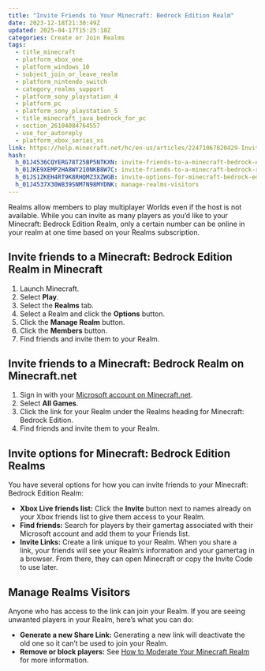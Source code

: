 ```yaml
---
title: "Invite Friends to Your Minecraft: Bedrock Edition Realm"
date: 2023-12-18T21:30:49Z
updated: 2025-04-17T15:25:18Z
categories: Create or Join Realms
tags:
  - title_minecraft
  - platform_xbox_one
  - platform_windows_10
  - subject_join_or_leave_realm
  - platform_nintendo_switch
  - category_realms_support
  - platform_sony_playstation_4
  - platform_pc
  - platform_sony_playstation_5
  - title_minecraft_java_bedrock_for_pc
  - section_26104084764557
  - use_for_autoreply
  - platform_xbox_series_xs
link: https://help.minecraft.net/hc/en-us/articles/22471067820429-Invite-Friends-to-Your-Minecraft-Bedrock-Edition-Realm
hash:
  h_01J4536CQYERG78T25BP5NTKXN: invite-friends-to-a-minecraft-bedrock-edition-realm-in-minecraft
  h_01JKE9XEMP2HA8WY210NKB8W7C: invite-friends-to-a-minecraft-bedrock-realm-on-minecraftnet
  h_01JS1ZKEH4RT9K8RHQMZ3XZWGB: invite-options-for-minecraft-bedrock-edition-realms
  h_01J4537X30W839SNM7N98MYDNK: manage-realms-visitors
---
```


Realms allow members to play multiplayer Worlds even if the host is not available. While you can invite as many players as you’d like to your Minecraft: Bedrock Edition Realm, only a certain number can be online in your realm at one time based on your Realms subscription.

## Invite friends to a Minecraft: Bedrock Edition Realm in Minecraft

1.  Launch Minecraft.
2.  Select **Play**.
3.  Select the **Realms** tab.
4.  Select a Realm and click the **Options** button.
5.  Click the **Manage Realm** button.
6.  Click the **Members** button.
7.  Find friends and invite them to your Realm.

## Invite friends to a Minecraft: Bedrock Realm on Minecraft.net

1.  Sign in with your [Microsoft account on Minecraft.net](https://www.minecraft.net/en-us/login).
2.  Select **All Games**.
3.  Click the link for your Realm under the Realms heading for Minecraft: Bedrock Edition.
4.  Find friends and invite them to your Realm.

## Invite options for Minecraft: Bedrock Edition Realms

You have several options for how you can invite friends to your Minecraft: Bedrock Edition Realm:

- **Xbox Live friends list:** Click the **Invite** button next to names already on your Xbox friends list to give them access to your Realm.
- **Find friends:** Search for players by their gamertag associated with their Microsoft account and add them to your Friends list.
- **Invite Links:** Create a link unique to your Realm. When you share a link, your friends will see your Realm’s information and your gamertag in a browser. From there, they can open Minecraft or copy the Invite Code to use later.

## Manage Realms Visitors

Anyone who has access to the link can join your Realm. If you are seeing unwanted players in your Realm, here’s what you can do:

- **Generate a new Share Link:** Generating a new link will deactivate the old one so it can’t be used to join your Realm.
- **Remove or block players:** See [How to Moderate Your Minecraft Realm](../Manage-Realms-Settings-Worlds/Moderate-Your-Minecraft-Realm.md) for more information.
